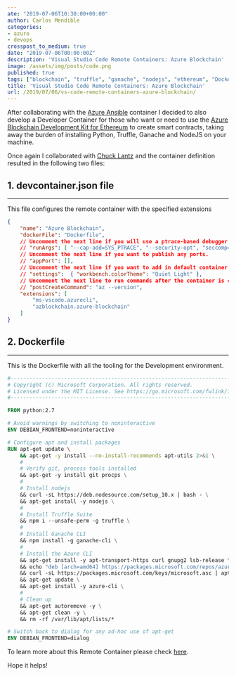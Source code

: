 ```yaml
---
ate: "2019-07-06T10:30:00+00:00"
author: Carlos Mendible
categories:
- azure
- devops
crosspost_to_medium: true
date: "2019-07-06T00:00:00Z"
description: 'Visual Studio Code Remote Containers: Azure Blockchain'
image: /assets/img/posts/code.png
published: true
tags: ["blockchain", "truffle", "ganache", "nodejs", "ethereum", "Docker"]
title: 'Visual Studio Code Remote Containers: Azure Blockchain'
url: /2019/07/06/vs-code-remote-containers-azure-blockchain/
---
```


After collaborating with the [Azure Ansible](https://github.com/microsoft/vscode-dev-containers/tree/master/containers/azure-ansible) container I decided to also develop a Developer Container for those who want or need to use the [Azure Blockchain Development Kit for Ethereum](https://marketplace.visualstudio.com/items?itemName=AzBlockchain.azure-blockchain) to create smart contracts, taking away the burden of installing Python, Truffle, Ganache and NodeJS on your machine.

Once again I collaborated with [Chuck Lantz](http://chuxel.github.io/) and the container definition resulted in the following two files:

## 1. devcontainer.json file
---

This file configures the remote container with the specified extensions

``` json
{
	"name": "Azure Blockchain",
	"dockerFile": "Dockerfile",
	// Uncomment the next line if you will use a ptrace-based debugger like C++, Go, and Rust.
	// "runArgs": [ "--cap-add=SYS_PTRACE", "--security-opt", "seccomp=unconfined" ],
	// Uncomment the next line if you want to publish any ports.
	// "appPort": [],
	// Uncomment the next line if you want to add in default container specific settings.json values
	// "settings":  { "workbench.colorTheme": "Quiet Light" },
	// Uncomment the next line to run commands after the container is created.
	// "postCreateCommand": "az --version",
	"extensions": [
		"ms-vscode.azurecli",
		"azblockchain.azure-blockchain"
	]
}
```

## 2. Dockerfile
---

This is the Dockerfile with all the tooling for the Development environment.

``` Dockerfile
#-------------------------------------------------------------------------------------------------------------
# Copyright (c) Microsoft Corporation. All rights reserved.
# Licensed under the MIT License. See https://go.microsoft.com/fwlink/?linkid=2090316 for license information.
#-------------------------------------------------------------------------------------------------------------

FROM python:2.7

# Avoid warnings by switching to noninteractive
ENV DEBIAN_FRONTEND=noninteractive

# Configure apt and install packages
RUN apt-get update \
    && apt-get -y install --no-install-recommends apt-utils 2>&1 \
    #
    # Verify git, process tools installed
    && apt-get -y install git procps \
    #
    # Install nodejs
    && curl -sL https://deb.nodesource.com/setup_10.x | bash - \
    && apt-get install -y nodejs \
    #
    # Install Truffle Suite
    && npm i --unsafe-perm -g truffle \
    #
    # Install Ganache CLI
    && npm install -g ganache-cli \
    # 
    # Install the Azure CLI
    && apt-get install -y apt-transport-https curl gnupg2 lsb-release \
    && echo "deb [arch=amd64] https://packages.microsoft.com/repos/azure-cli/ $(lsb_release -cs) main" > /etc/apt/sources.list.d/azure-cli.list \
    && curl -sL https://packages.microsoft.com/keys/microsoft.asc | apt-key add - 2>/dev/null \
    && apt-get update \
    && apt-get install -y azure-cli \
    #
    # Clean up
    && apt-get autoremove -y \
    && apt-get clean -y \
    && rm -rf /var/lib/apt/lists/*

# Switch back to dialog for any ad-hoc use of apt-get
ENV DEBIAN_FRONTEND=dialog

```

To learn more about this Remote Container please check [here](https://github.com/microsoft/vscode-dev-containers/tree/master/containers/azure-blockchain).

Hope it helps!
